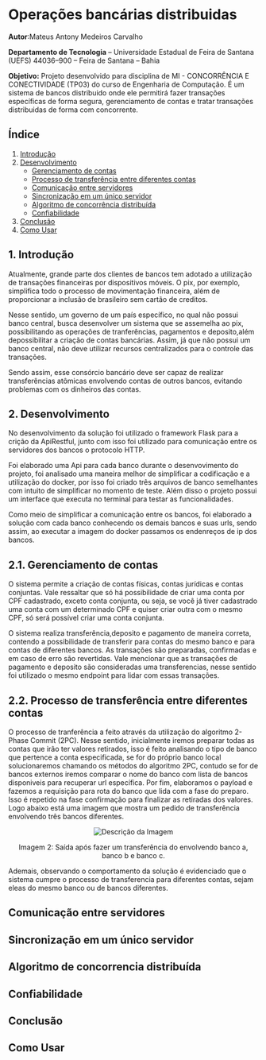 # Operações bancárias distribuidas
**Autor**:Mateus Antony Medeiros Carvalho

**Departamento de Tecnologia** – Universidade Estadual de Feira de Santana (UEFS) 44036–900 – Feira de Santana – Bahia

**Objetivo:** Projeto desenvolvido para disciplina de MI - CONCORRÊNCIA E CONECTIVIDADE (TP03) do curso de Engenharia de Computação. É um sistema de bancos distribuido onde ele permitirá fazer transações específicas de forma segura, gerenciamento de contas e tratar transações distribuidas de forma com concorrente.

## Índice
1. [Introdução](#introducao)
2. [Desenvolvimento](#desenvolvimento)
    - [ Gerenciamento de contas](#gerenciamento-de-contas)
    - [ Processo de transferência entre diferentes contas](#processo-de-transferência-entre-diferentes-contas)
    - [ Comunicação entre servidores](#comunicação-entre-servidores)
    - [ Sincronização em um único servidor](#sincronização-em-um-único-servidor)
    - [ Algoritmo de concorrência distribuída](#algoritmo-de-concorrência-distribuída)
    - [ Confiabilidade](#confiabilidade)
3. [Conclusão](#conclusão)
4. [Como Usar](#como-usar)



<a id="introducao"></a>
## 1. Introdução
Atualmente, grande parte dos clientes de bancos tem adotado a utilização de transações financeiras por dispositivos móveis. O pix, por exemplo, simplifica todo o processo de movimentação financeira, além de proporcionar a inclusão de brasileiro sem cartão de creditos.

Nesse sentido, um governo de um país específico, no qual não possui banco central, busca desenvolver um sistema que se assemelha ao pix, possibilitando as operações de tranferências, pagamentos e deposito,além depossibilitar a criação de contas bancárias. Assim, já que não possui um banco central, não deve utilizar recursos centralizados para o controle das transações.

Sendo assim, esse consórcio bancário deve ser capaz de realizar transferências atômicas envolvendo contas de outros bancos, evitando problemas com os dinheiros das contas.
 
<a id="desenvolvimento"></a>
## 2. Desenvolvimento

No desenvolvimento da solução foi utilizado o framework Flask para a crição da ApiRestful, junto com isso foi utilizado para comunicação entre os servidores dos bancos o protocolo HTTP.

Foi elaborado uma Api para cada banco durante o desenvovimento do projeto, foi analisado uma maneira melhor de simplificar a codificação e a utilização do docker, por isso foi criado três arquivos de banco semelhantes com intuito de simplificar no momento de teste. Além disso o projeto possui um interface que executa no terminal para testar as funcionalidades.

Como meio de simplificar a comunicação entre os bancos, foi elaborado a solução com cada banco conhecendo os demais bancos e suas urls, sendo assim, ao executar a imagem do docker passamos os endenreços de ip dos bancos. 

<a id="gerenciamento-de-contas"></a>
## 2.1. Gerenciamento de contas

O sistema permite a criação de contas físicas, contas jurídicas e contas conjuntas. Vale ressaltar que só há possibilidade de criar uma conta por CPF cadastrado, exceto conta conjunta, ou seja, se você já tiver cadastrado uma conta com um determinado CPF e quiser criar outra com o mesmo CPF, só será possível criar uma conta conjunta.

O sistema realiza transferência,deposito e pagamento de maneira correta, contendo a possibilidade de transferir para contas do mesmo banco e para contas de diferentes bancos. As transações são preparadas, confirmadas e em caso de erro são revertidas. Vale mencionar que as transações de pagamento e deposito são consideradas uma transferencias,  nesse sentido foi utilizado o mesmo endpoint para lidar com essas transações.

<a id="processo-de-transferência-entre-diferentes-contas"></a>
## 2.2. Processo de transferência entre diferentes contas

O processo de tranferência a feito através da utilização do algoritmo 2-Phase Commit (2PC). Nesse sentido, inicialmente iremos preparar todas as contas que irão ter valores retirados, isso é feito analisando o tipo de banco que pertence a conta especificada, se for do próprio banco local solucionaremos chamando os métodos do algoritmo 2PC, contudo se for de bancos externos iremos comparar o nome do banco com lista de bancos disponiveis para recuperar url específica. Por fim, elaboramos o payload e fazemos a requisição para rota do banco que lida com a fase do preparo. Isso é repetido na fase confirmação para finalizar as retiradas dos valores. Logo abaixo está uma imagem que mostra um pedido de transferência envolvendo três bancos diferentes.

<p align="center">
  <img src="https://github.com/MateusAntony/Operacoes_bancarias_distribuidas/assets/68971638/15d6d803-7f0c-44fd-95cd-eca4f4950edf" alt="Descrição da Imagem">
</p>
<p align="center">
  Imagem 2: Saída após fazer um transferência do envolvendo banco a, banco b e banco c. 
</p>

Ademais, observando o comportamento da solução é evidenciado que o sistema cumpre o processo de transferencia para diferentes contas, sejam eleas do mesmo banco ou de bancos diferentes.

<a id="Comunicação_entre_servidores"></a>
## Comunicação entre servidores

<a id="Sincronização_em_um_único_servidor"></a>
## Sincronização em um único servidor

<a id="Algoritmo_de_concorrencia_distribuída"></a>
## Algoritmo de concorrencia distribuída

<a id="Confiabilidade"></a>
## Confiabilidade

<a id="Conclusão"></a>
## Conclusão

<a id="Como_Usar"></a>
## Como Usar
